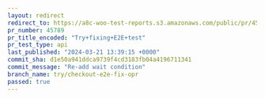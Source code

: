 ```yaml
---
layout: redirect
redirect_to: https://a8c-woo-test-reports.s3.amazonaws.com/public/pr/45789/api/index.html
pr_number: 45789
pr_title_encoded: "Try+fixing+E2E+test"
pr_test_type: api
last_published: "2024-03-21 13:39:15 +0000"
commit_sha: d1e50a941ddca9739f4cd3183fb04a4196711341
commit_message: "Re-add wait condition"
branch_name: try/checkout-e2e-fix-opr
passed: true
---
```

